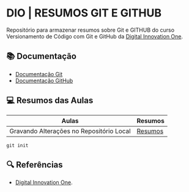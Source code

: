 
# DIO | RESUMOS GIT E GITHUB

Repositório para armazenar resumos sobre Git e GITHUB do curso Versionamento de Código com Git e GitHub da [Digital Innovation One](https://www.dio.me/).

## 📚 Documentação
- [Documentação Git](https://git-scm.com/doc)
- [Documentação GitHub](https://docs.github.com/)

## 💻 Resumos das Aulas

|  Aulas  |  Resumos  |
|---------|-----------|
| Gravando Alterações no Repositório Local | [Resumos]() |


```
git init 
```

## 🔍 Referências
- [Digital Innovation One]().


